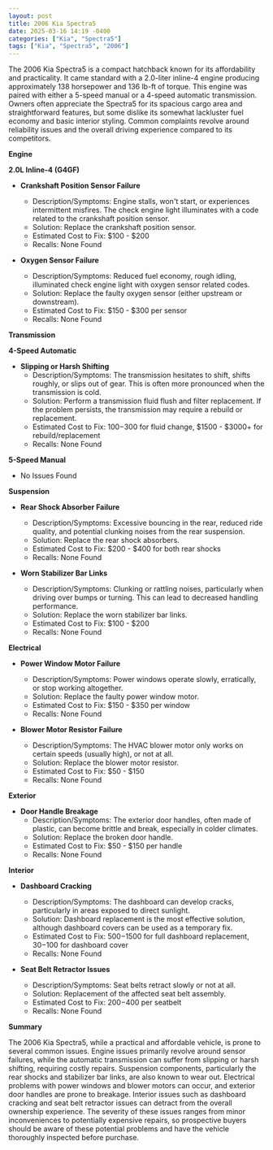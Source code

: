 ```yaml
---
layout: post
title: 2006 Kia Spectra5
date: 2025-03-16 14:19 -0400
categories: ["Kia", "Spectra5"]
tags: ["Kia", "Spectra5", "2006"]
---
```

The 2006 Kia Spectra5 is a compact hatchback known for its affordability and practicality. It came standard with a 2.0-liter inline-4 engine producing approximately 138 horsepower and 136 lb-ft of torque. This engine was paired with either a 5-speed manual or a 4-speed automatic transmission. Owners often appreciate the Spectra5 for its spacious cargo area and straightforward features, but some dislike its somewhat lackluster fuel economy and basic interior styling. Common complaints revolve around reliability issues and the overall driving experience compared to its competitors.

**Engine**

**2.0L Inline-4 (G4GF)**

*   **Crankshaft Position Sensor Failure**
    *   Description/Symptoms: Engine stalls, won't start, or experiences intermittent misfires. The check engine light illuminates with a code related to the crankshaft position sensor.
    *   Solution: Replace the crankshaft position sensor.
    *   Estimated Cost to Fix: $100 - $200
    *   Recalls: None Found

*   **Oxygen Sensor Failure**
    *   Description/Symptoms: Reduced fuel economy, rough idling, illuminated check engine light with oxygen sensor related codes.
    *   Solution: Replace the faulty oxygen sensor (either upstream or downstream).
    *   Estimated Cost to Fix: $150 - $300 per sensor
    *   Recalls: None Found

**Transmission**

**4-Speed Automatic**

*   **Slipping or Harsh Shifting**
    *   Description/Symptoms: The transmission hesitates to shift, shifts roughly, or slips out of gear. This is often more pronounced when the transmission is cold.
    *   Solution: Perform a transmission fluid flush and filter replacement. If the problem persists, the transmission may require a rebuild or replacement.
    *   Estimated Cost to Fix: $100-$300 for fluid change, $1500 - $3000+ for rebuild/replacement
    *   Recalls: None Found

**5-Speed Manual**

*   No Issues Found

**Suspension**

*   **Rear Shock Absorber Failure**
    *   Description/Symptoms: Excessive bouncing in the rear, reduced ride quality, and potential clunking noises from the rear suspension.
    *   Solution: Replace the rear shock absorbers.
    *   Estimated Cost to Fix: $200 - $400 for both rear shocks
    *   Recalls: None Found

*   **Worn Stabilizer Bar Links**
    *   Description/Symptoms: Clunking or rattling noises, particularly when driving over bumps or turning. This can lead to decreased handling performance.
    *   Solution: Replace the worn stabilizer bar links.
    *   Estimated Cost to Fix: $100 - $200
    *   Recalls: None Found

**Electrical**

*   **Power Window Motor Failure**
    *   Description/Symptoms: Power windows operate slowly, erratically, or stop working altogether.
    *   Solution: Replace the faulty power window motor.
    *   Estimated Cost to Fix: $150 - $350 per window
    *   Recalls: None Found

*   **Blower Motor Resistor Failure**
    *   Description/Symptoms: The HVAC blower motor only works on certain speeds (usually high), or not at all.
    *   Solution: Replace the blower motor resistor.
    *   Estimated Cost to Fix: $50 - $150
    *   Recalls: None Found

**Exterior**

*   **Door Handle Breakage**
    *   Description/Symptoms: The exterior door handles, often made of plastic, can become brittle and break, especially in colder climates.
    *   Solution: Replace the broken door handle.
    *   Estimated Cost to Fix: $50 - $150 per handle
    *   Recalls: None Found

**Interior**

*   **Dashboard Cracking**
    *   Description/Symptoms: The dashboard can develop cracks, particularly in areas exposed to direct sunlight.
    *   Solution: Dashboard replacement is the most effective solution, although dashboard covers can be used as a temporary fix.
    *   Estimated Cost to Fix: $500-$1500 for full dashboard replacement, $30-$100 for dashboard cover
    *   Recalls: None Found

*   **Seat Belt Retractor Issues**
    *   Description/Symptoms: Seat belts retract slowly or not at all.
    *   Solution: Replacement of the affected seat belt assembly.
    *   Estimated Cost to Fix: $200-$400 per seatbelt
    *   Recalls: None Found

**Summary**

The 2006 Kia Spectra5, while a practical and affordable vehicle, is prone to several common issues. Engine issues primarily revolve around sensor failures, while the automatic transmission can suffer from slipping or harsh shifting, requiring costly repairs. Suspension components, particularly the rear shocks and stabilizer bar links, are also known to wear out. Electrical problems with power windows and blower motors can occur, and exterior door handles are prone to breakage. Interior issues such as dashboard cracking and seat belt retractor issues can detract from the overall ownership experience. The severity of these issues ranges from minor inconveniences to potentially expensive repairs, so prospective buyers should be aware of these potential problems and have the vehicle thoroughly inspected before purchase.

